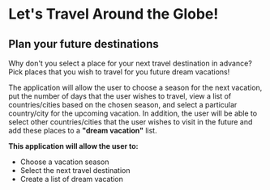 # Let's Travel Around the Globe!

## Plan your future destinations
Why don't you select a place for your next travel destination in advance?
Pick places that you wish to travel for you future dream vacations! 

The application will allow the user to choose a season for the next vacation, put the number of days 
that the user wishes to travel, view a list of countries/cities based on the chosen season,
and select a particular country/city for the upcoming vacation.
In addition, the user will be able to select other countries/cities that the user wishes to visit 
in the future and add these places to a **"dream vacation"** list. 

**This application will allow the user to:**
- Choose a vacation season
- Select the next travel destination
- Create a list of dream vacation

